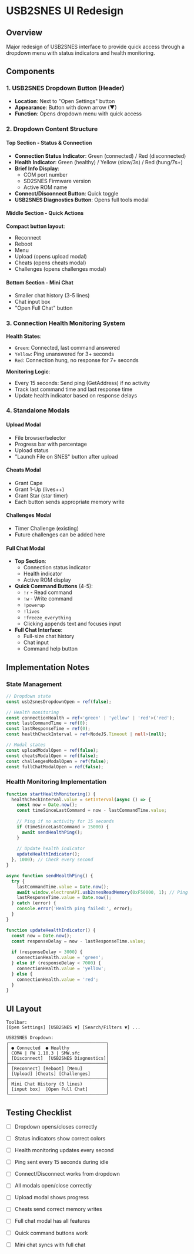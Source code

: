 # USB2SNES UI Redesign

## Overview
Major redesign of USB2SNES interface to provide quick access through a dropdown menu with status indicators and health monitoring.

## Components

### 1. USB2SNES Dropdown Button (Header)
- **Location**: Next to "Open Settings" button
- **Appearance**: Button with down arrow (▼)
- **Function**: Opens dropdown menu with quick access

### 2. Dropdown Content Structure

#### Top Section - Status & Connection
- **Connection Status Indicator**: Green (connected) / Red (disconnected)
- **Health Indicator**: Green (healthy) / Yellow (slow/3s) / Red (hung/7s+)
- **Brief Info Display**:
  - COM port number
  - SD2SNES Firmware version
  - Active ROM name
- **Connect/Disconnect Button**: Quick toggle
- **USB2SNES Diagnostics Button**: Opens full tools modal

#### Middle Section - Quick Actions
**Compact button layout**:
- Reconnect
- Reboot
- Menu
- Upload (opens upload modal)
- Cheats (opens cheats modal)
- Challenges (opens challenges modal)

#### Bottom Section - Mini Chat
- Smaller chat history (3-5 lines)
- Chat input box
- "Open Full Chat" button

### 3. Connection Health Monitoring System
**Health States**:
- `Green`: Connected, last command answered
- `Yellow`: Ping unanswered for 3+ seconds
- `Red`: Connection hung, no response for 7+ seconds

**Monitoring Logic**:
- Every 15 seconds: Send ping (GetAddress) if no activity
- Track last command time and last response time
- Update health indicator based on response delays

### 4. Standalone Modals

#### Upload Modal
- File browser/selector
- Progress bar with percentage
- Upload status
- "Launch File on SNES" button after upload

#### Cheats Modal
- Grant Cape
- Grant 1-Up (lives++)
- Grant Star (star timer)
- Each button sends appropriate memory write

#### Challenges Modal
- Timer Challenge (existing)
- Future challenges can be added here

#### Full Chat Modal
- **Top Section**:
  - Connection status indicator
  - Health indicator
  - Active ROM display
- **Quick Command Buttons** (4-5):
  - `!r` - Read command
  - `!w` - Write command
  - `!powerup`
  - `!lives`
  - `!freeze_everything`
  - Clicking appends text and focuses input
- **Full Chat Interface**:
  - Full-size chat history
  - Chat input
  - Command help button

## Implementation Notes

### State Management
```typescript
// Dropdown state
const usb2snesDropdownOpen = ref(false);

// Health monitoring
const connectionHealth = ref<'green' | 'yellow' | 'red'>('red');
const lastCommandTime = ref(0);
const lastResponseTime = ref(0);
const healthCheckInterval = ref<NodeJS.Timeout | null>(null);

// Modal states
const uploadModalOpen = ref(false);
const cheatsModalOpen = ref(false);
const challengesModalOpen = ref(false);
const fullChatModalOpen = ref(false);
```

### Health Monitoring Implementation
```typescript
function startHealthMonitoring() {
  healthCheckInterval.value = setInterval(async () => {
    const now = Date.now();
    const timeSinceLastCommand = now - lastCommandTime.value;
    
    // Ping if no activity for 15 seconds
    if (timeSinceLastCommand > 15000) {
      await sendHealthPing();
    }
    
    // Update health indicator
    updateHealthIndicator();
  }, 1000); // Check every second
}

async function sendHealthPing() {
  try {
    lastCommandTime.value = Date.now();
    await window.electronAPI.usb2snesReadMemory(0xF50000, 1); // Ping
    lastResponseTime.value = Date.now();
  } catch (error) {
    console.error('Health ping failed:', error);
  }
}

function updateHealthIndicator() {
  const now = Date.now();
  const responseDelay = now - lastResponseTime.value;
  
  if (responseDelay < 3000) {
    connectionHealth.value = 'green';
  } else if (responseDelay < 7000) {
    connectionHealth.value = 'yellow';
  } else {
    connectionHealth.value = 'red';
  }
}
```

## UI Layout

```
Toolbar:
[Open Settings] [USB2SNES ▼] [Search/Filters ▼] ...

USB2SNES Dropdown:
┌─────────────────────────────────────┐
│ ● Connected  ● Healthy              │
│ COM4 | FW 1.10.3 | SMW.sfc          │
│ [Disconnect]  [USB2SNES Diagnostics]│
├─────────────────────────────────────┤
│ [Reconnect] [Reboot] [Menu]         │
│ [Upload] [Cheats] [Challenges]      │
├─────────────────────────────────────┤
│ Mini Chat History (3 lines)         │
│ [input box]  [Open Full Chat]       │
└─────────────────────────────────────┘
```

## Testing Checklist
- [ ] Dropdown opens/closes correctly
- [ ] Status indicators show correct colors
- [ ] Health monitoring updates every second
- [ ] Ping sent every 15 seconds during idle
- [ ] Connect/Disconnect works from dropdown
- [ ] All modals open/close correctly
- [ ] Upload modal shows progress
- [ ] Cheats send correct memory writes
- [ ] Full chat modal has all features
- [ ] Quick command buttons work
- [ ] Mini chat syncs with full chat

